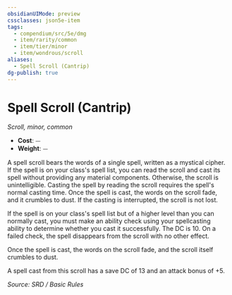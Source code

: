```yaml
---
obsidianUIMode: preview
cssclasses: json5e-item
tags:
  - compendium/src/5e/dmg
  - item/rarity/common
  - item/tier/minor
  - item/wondrous/scroll
aliases:
  - Spell Scroll (Cantrip)
dg-publish: true
---
```

# Spell Scroll (Cantrip)
*Scroll, minor, common*  

- **Cost**: ⏤
- **Weight**: ⏤

A spell scroll bears the words of a single spell, written as a mystical cipher. If the spell is on your class's spell list, you can read the scroll and cast its spell without providing any material components. Otherwise, the scroll is unintelligible. Casting the spell by reading the scroll requires the spell's normal casting time. Once the spell is cast, the words on the scroll fade, and it crumbles to dust. If the casting is interrupted, the scroll is not lost.

If the spell is on your class's spell list but of a higher level than you can normally cast, you must make an ability check using your spellcasting ability to determine whether you cast it successfully. The DC is 10. On a failed check, the spell disappears from the scroll with no other effect.

Once the spell is cast, the words on the scroll fade, and the scroll itself crumbles to dust.

A spell cast from this scroll has a save DC of 13 and an attack bonus of +5.

*Source: SRD / Basic Rules*
